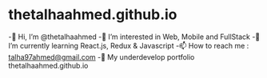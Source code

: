 # thetalhaahmed.github.io
-👋 Hi, I’m @thetalhaahmed
-👀 I’m interested in Web, Mobile and FullStack
-🌱 I’m currently learning React.js, Redux & Javascript
-📫 How to reach me : talha97ahmed@gmail.com
-👀 My underdevelop portfolio thetalhaahmed.github.io
